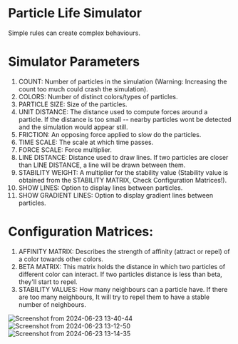 # Particle Life Simulator
Simple rules can create complex behaviours.

# Simulator Parameters
1. COUNT: Number of particles in the simulation (Warning: Increasing the count too much could crash the simulation).
2. COLORS: Number of distinct colors/types of particles.
3. PARTICLE SIZE: Size of the particles.
4. UNIT DISTANCE: The distance used to compute forces around a particle. If the distance is too small -- nearby particles wont be detected and the simulation would appear still.
5. FRICTION: An opposing force applied to slow do the particles.
6. TIME SCALE: The scale at which time passes.
7. FORCE SCALE: Force multiplier.
8. LINE DISTANCE: Distance used to draw lines. If two particles are closer than LINE DISTANCE, a line will be drawn between them.
9. STABILITY WEIGHT: A multiplier for the stability value (Stability value is obtained from the STABILITY MATRIX, Check Configuration Matrices!).
10. SHOW LINES: Option to display lines between particles.
11. SHOW GRADIENT LINES: Option to display gradient lines between particles.

# Configuration Matrices:
1. AFFINITY MATRIX: Describes the strength of affinity (attract or repel) of a color towards other colors. 
2. BETA MATRIX: This matrix holds the distance in which two particles of different color can interact. If two particles distance is less than beta, they'll start to repel.
3. STABILITY VALUES: How many neighbours can a particle have. If there are too many neighbours, It will try to repel them to have a stable number of neighbours.

![Screenshot from 2024-06-23 13-40-44](https://github.com/Subash-A-A/life-simulator/assets/83503341/a90007af-0511-4e19-a320-f3a85997a1ed)
![Screenshot from 2024-06-23 13-12-50](https://github.com/Subash-A-A/life-simulator/assets/83503341/166ce690-2c48-4ebd-862e-c1f811fdb3c7)
![Screenshot from 2024-06-23 13-14-35](https://github.com/Subash-A-A/life-simulator/assets/83503341/d0a74dfe-ba8a-4fcb-ba69-ffe07da8b74a)

